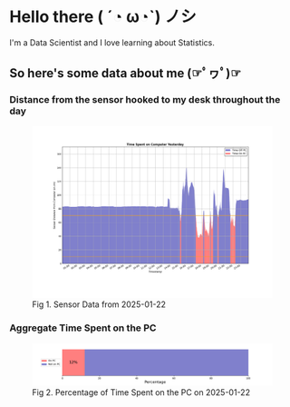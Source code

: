 
# Hello there ( ´◔ ω◔`) ノシ

I'm a Data Scientist and I love learning about Statistics.

## So here's some data about me (☞ﾟヮﾟ)☞


### Distance from the sensor hooked to my desk throughout the day
<figure>
  <picture>
    <source media="(prefers-color-scheme: dark)" srcset="Pi/readme/graphs/lineplot/dark-plot-2025-01-22.png">
    <source media="(prefers-color-scheme: light)" srcset="Pi/readme/graphs/lineplot/light-plot-2025-01-22.png">
    <img alt="Shows a black logo in light color mode and a white one in dark color mode." src="Pi/readme/graphs/lineplot/light-plot-2025-01-22.png">
  </picture>
  <figcaption>Fig 1. Sensor Data from 2025-01-22</figcaption>
</figure>



### Aggregate Time Spent on the PC
<figure>
  <picture>
    <source media="(prefers-color-scheme: dark)" srcset="Pi/readme/graphs/barplot/dark-plot-2025-01-22.png">
    <source media="(prefers-color-scheme: light)" srcset="Pi/readme/graphs/barplot/light-plot-2025-01-22.png">
    <img alt="Shows a black logo in light color mode and a white one in dark color mode." src="Pi/readme/graphs/barplot/light-plot-2025-01-22.png">
  </picture>
  <figcaption>Fig 2. Percentage of Time Spent on the PC on 2025-01-22</figcaption>
</figure>
